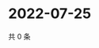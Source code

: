 # 2022-07-25

共 0 条

<!-- BEGIN WEIBO -->
<!-- 最后更新时间 Mon Jul 25 2022 13:26:04 GMT+0800 (China Standard Time) -->

<!-- END WEIBO -->

